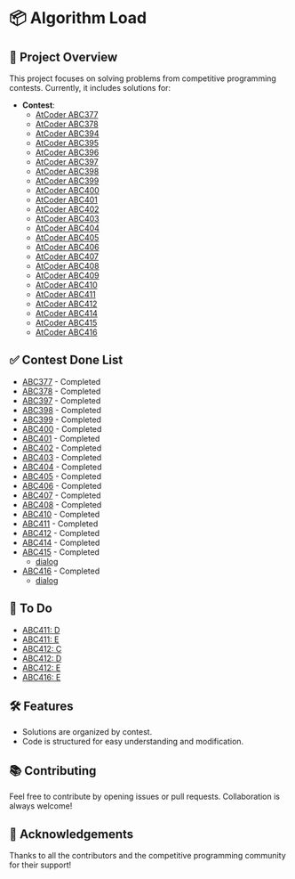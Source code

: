 # 📦 Algorithm Load

## 🚀 Project Overview
This project focuses on solving problems from competitive programming contests. Currently, it includes solutions for:

- **Contest**:
	- [AtCoder ABC377](https://atcoder.jp/contests/abc377)
	- [AtCoder ABC378](https://atcoder.jp/contests/abc378)
	- [AtCoder ABC394](https://atcoder.jp/contests/abc394)
	- [AtCoder ABC395](https://atcoder.jp/contests/abc395)
	- [AtCoder ABC396](https://atcoder.jp/contests/abc396)
	- [AtCoder ABC397](https://atcoder.jp/contests/abc397)
	- [AtCoder ABC398](https://atcoder.jp/contests/abc398)
	- [AtCoder ABC399](https://atcoder.jp/contests/abc399)
	- [AtCoder ABC400](https://atcoder.jp/contests/abc400)
	- [AtCoder ABC401](https://atcoder.jp/contests/abc401)
	- [AtCoder ABC402](https://atcoder.jp/contests/abc402)
	- [AtCoder ABC403](https://atcoder.jp/contests/abc403)
	- [AtCoder ABC404](https://atcoder.jp/contests/abc404)
	- [AtCoder ABC405](https://atcoder.jp/contests/abc405)
	- [AtCoder ABC406](https://atcoder.jp/contests/abc406)
	- [AtCoder ABC407](https://atcoder.jp/contests/abc407)
	- [AtCoder ABC408](https://atcoder.jp/contests/abc408)
	- [AtCoder ABC409](https://atcoder.jp/contests/abc409)
	- [AtCoder ABC410](https://atcoder.jp/contests/abc410)
	- [AtCoder ABC411](https://atcoder.jp/contests/abc411)
	- [AtCoder ABC412](https://atcoder.jp/contests/abc412)
	- [AtCoder ABC414](https://atcoder.jp/contests/abc414)
	- [AtCoder ABC415](https://atcoder.jp/contests/abc415)
	- [AtCoder ABC416](https://atcoder.jp/contests/abc416)


## ✅ Contest Done List
- [ABC377](https://atcoder.jp/contests/abc377) - Completed
- [ABC378](https://atcoder.jp/contests/abc378) - Completed
- [ABC397](https://atcoder.jp/contests/abc397) - Completed
- [ABC398](https://atcoder.jp/contests/abc398) - Completed
- [ABC399](https://atcoder.jp/contests/abc398) - Completed
- [ABC400](https://atcoder.jp/contests/abc400) - Completed
- [ABC401](https://atcoder.jp/contests/abc401) - Completed
- [ABC402](https://atcoder.jp/contests/abc402) - Completed
- [ABC403](https://atcoder.jp/contests/abc403) - Completed
- [ABC404](https://atcoder.jp/contests/abc404) - Completed
- [ABC405](https://atcoder.jp/contests/abc405) - Completed
- [ABC406](https://atcoder.jp/contests/abc406) - Completed
- [ABC407](https://atcoder.jp/contests/abc407) - Completed
- [ABC408](https://atcoder.jp/contests/abc408) - Completed
- [ABC410](https://atcoder.jp/contests/abc410) - Completed
- [ABC411](https://atcoder.jp/contests/abc411) - Completed
- [ABC412](https://atcoder.jp/contests/abc412) - Completed
- [ABC414](https://atcoder.jp/contests/abc414) - Completed
- [ABC415](https://atcoder.jp/contests/abc415) - Completed
	- [dialog](./dialog/atcoder_ABC415.txt)
- [ABC416](https://atcoder.jp/contests/abc416) - Completed
	- [dialog](./dialog/atcoder_ABC416.txt)

## 📝 To Do
- [ABC411: D](https://atcoder.jp/contests/abc411/tasks/abc411_d)
- [ABC411: E](https://atcoder.jp/contests/abc411/tasks/abc411_e)
- [ABC412: C](https://atcoder.jp/contests/abc412/tasks/abc412_c)
- [ABC412: D](https://atcoder.jp/contests/abc412/tasks/abc412_d)
- [ABC412: E](https://atcoder.jp/contests/abc412/tasks/abc412_e)
- [ABC416: E](https://atcoder.jp/contests/abc416/tasks/abc416_e)

## 🛠️ Features
- Solutions are organized by contest.
- Code is structured for easy understanding and modification.

## 📚 Contributing
Feel free to contribute by opening issues or pull requests. Collaboration is always welcome!

## 🎉 Acknowledgements
Thanks to all the contributors and the competitive programming community for their support!
